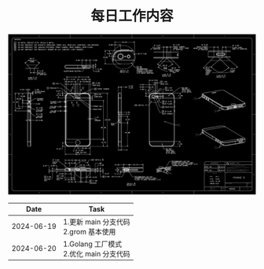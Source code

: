 <center><h1>每日工作内容</h1></center>

![本地路径](index2.jpg "index")

| Date       | Task                                        |
| ---------- | ------------------------------------------- |
| 2024-06-19 | 1.更新 main 分支代码<br />2.grom 基本使用   |
| 2024-06-20 | 1.Golang 工厂模式<br />2.优化 main 分支代码 |
